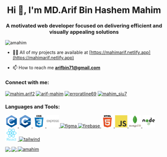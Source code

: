 <h1 align="center">Hi 👋, I'm MD.Arif Bin Hashem Mahim</h1>
<h3 align="center">A motivated web developer focused on delivering efficient and visually appealing solutions</h3>

<p align="left"> <img src="https://komarev.com/ghpvc/?username=amahim&label=Profile%20views&color=0e75b6&style=flat" alt="amahim" /> </p>



- 👨‍💻 All of my projects are available at [https://mahimarif.netlify.app](https://mahimarif.netlify.app)

- 📫 How to reach me **arifbin71@gmail.com**

<h3 align="left">Connect with me:</h3>
<p align="left">
<a href="https://fb.com/mahim.arif2" target="blank"><img align="center" src="https://raw.githubusercontent.com/rahuldkjain/github-profile-readme-generator/master/src/images/icons/Social/facebook.svg" alt="mahim.arif2" height="30" width="40" /></a>
<a href="https://www.linkedin.com/in/arif-mahim-73743515a/" target="blank"><img align="center" src="https://static.vecteezy.com/system/resources/previews/018/930/587/original/linkedin-logo-linkedin-icon-transparent-free-png.png" alt="arif-mahim" height="50" width="40" /></a>
<a href="https://www.youtube.com/c/erroratline69" target="blank"><img align="center" src="https://raw.githubusercontent.com/rahuldkjain/github-profile-readme-generator/master/src/images/icons/Social/youtube.svg" alt="erroratline69" height="30" width="40" /></a>
<a href="https://codeforces.com/profile/mahim_siu7" target="blank"><img align="center" src="https://raw.githubusercontent.com/rahuldkjain/github-profile-readme-generator/master/src/images/icons/Social/codeforces.svg" alt="mahim_siu7" height="30" width="40" /></a>
</p>

<h3 align="left">Languages and Tools:</h3>
<p align="left"> <a href="https://www.cprogramming.com/" target="_blank" rel="noreferrer"> <img src="https://raw.githubusercontent.com/devicons/devicon/master/icons/c/c-original.svg" alt="c" width="40" height="40"/> </a> <a href="https://www.w3schools.com/cpp/" target="_blank" rel="noreferrer"> <img src="https://raw.githubusercontent.com/devicons/devicon/master/icons/cplusplus/cplusplus-original.svg" alt="cplusplus" width="40" height="40"/> </a> <a href="https://www.w3schools.com/css/" target="_blank" rel="noreferrer"> <img src="https://raw.githubusercontent.com/devicons/devicon/master/icons/css3/css3-original-wordmark.svg" alt="css3" width="40" height="40"/> </a> <a href="https://expressjs.com" target="_blank" rel="noreferrer"> <img src="https://raw.githubusercontent.com/devicons/devicon/master/icons/express/express-original-wordmark.svg" alt="express" width="40" height="40"/> </a> <a href="https://www.figma.com/" target="_blank" rel="noreferrer"> <img src="https://www.vectorlogo.zone/logos/figma/figma-icon.svg" alt="figma" width="40" height="40"/> </a> <a href="https://firebase.google.com/" target="_blank" rel="noreferrer"> <img src="https://www.vectorlogo.zone/logos/firebase/firebase-icon.svg" alt="firebase" width="40" height="40"/> </a> <a href="https://www.w3.org/html/" target="_blank" rel="noreferrer"> <img src="https://raw.githubusercontent.com/devicons/devicon/master/icons/html5/html5-original-wordmark.svg" alt="html5" width="40" height="40"/> </a> <a href="https://developer.mozilla.org/en-US/docs/Web/JavaScript" target="_blank" rel="noreferrer"> <img src="https://raw.githubusercontent.com/devicons/devicon/master/icons/javascript/javascript-original.svg" alt="javascript" width="40" height="40"/> </a> <a href="https://www.mongodb.com/" target="_blank" rel="noreferrer"> <img src="https://raw.githubusercontent.com/devicons/devicon/master/icons/mongodb/mongodb-original-wordmark.svg" alt="mongodb" width="40" height="40"/> </a> <a href="https://nodejs.org" target="_blank" rel="noreferrer"> <img src="https://raw.githubusercontent.com/devicons/devicon/master/icons/nodejs/nodejs-original-wordmark.svg" alt="nodejs" width="40" height="40"/> </a> <a href="https://reactjs.org/" target="_blank" rel="noreferrer"> <img src="https://raw.githubusercontent.com/devicons/devicon/master/icons/react/react-original-wordmark.svg" alt="react" width="40" height="40"/> </a> <a href="https://tailwindcss.com/" target="_blank" rel="noreferrer"> <img src="https://www.vectorlogo.zone/logos/tailwindcss/tailwindcss-icon.svg" alt="tailwind" width="40" height="40"/> </a> </p>

<a href="https://github.com/amahim">
  <img height=200 align="center" src="https://github-readme-stats.vercel.app/api?username=amahim&theme=radical" />
</a>
<a href="https://github.com/amahim">
  <img height=200 align="center" src="https://github-readme-stats.vercel.app/api/top-langs?username=amahim&layout=compact&langs_count=8&card_width=320&theme=radical" />
</a>

<a href="https://github.com/amahim">
    <img height=200 align="center" src="https://github-readme-streak-stats-salesp07.vercel.app?user=amahim&card_width=782&theme=radical" alt="amahim" />
</a>

